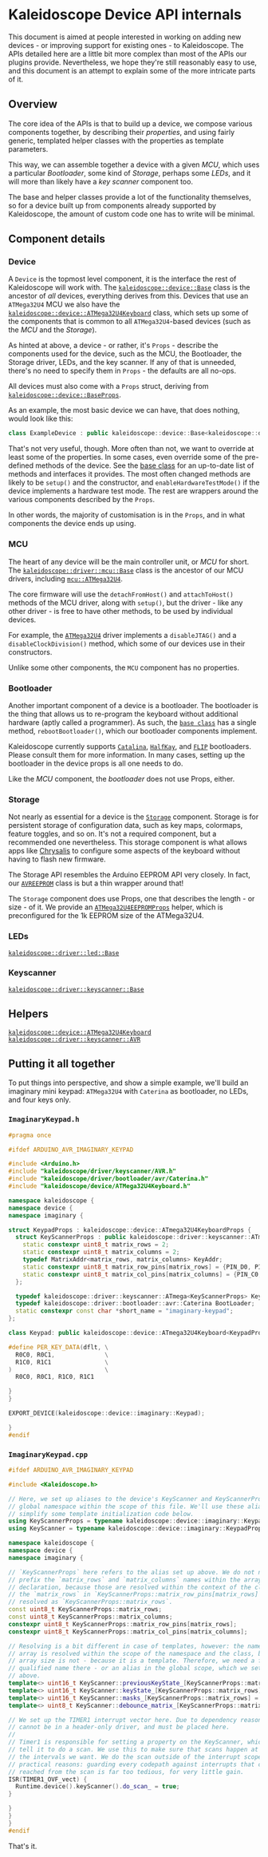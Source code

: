 # Kaleidoscope Device API internals

This document is aimed at people interested in working on adding new devices -
or improving support for existing ones - to Kaleidoscope. The APIs detailed here
are a little bit more complex than most of the APIs our plugins provide.
Nevertheless, we hope they're still reasonably easy to use, and this document is
an attempt to explain some of the more intricate parts of it.

## Overview

The core idea of the APIs is that to build up a device, we compose various
components together, by describing their _properties_, and using fairly generic,
templated helper classes with the properties as template parameters.

This way, we can assemble together a device with a given _MCU_, which uses a
particular _Bootloader_, some kind of _Storage_, perhaps some _LEDs_, and it
will more than likely have a _key scanner_ component too.

The base and helper classes provide a lot of the functionality themselves, so
for a device built up from components already supported by Kaleidoscope, the
amount of custom code one has to write will be minimal.

## Component details

### Device

A `Device` is the topmost level component, it is the interface the rest of
Kaleidoscope will work with. The [`kaleidoscope::device::Base`][k:d:Base] class
is the ancestor of _all_ devices, everything derives from this. Devices that use
an `ATMega32U4` MCU we also have the
[`kaleidoscope::device::ATMega32U4Keyboard`][k:d:a32u4] class, which sets up
some of the components that is common to all `ATMega32U4`-based devices (such as
the _MCU_ and the _Storage_).

 [k:d:Base]:../src/kaleidoscope/device/Base.h
 [k:d:a32u4]: ../src/kaleidoscope/device/ATMega32U4.h

As hinted at above, a device - or rather, it's `Props` - describe the components
used for the device, such as the MCU, the Bootloader, the Storage driver, LEDs,
and the key scanner. If any of that is unneeded, there's no need to specify them
in `Props` - the defaults are all no-ops.

All devices must also come with a `Props` struct, deriving from [`kaleidoscope::device::BaseProps`][k:d:BaseProps].

 [k:d:BaseProps]: ../src/kaleidoscope/device/Base.h

As an example, the most basic device we can have, that does nothing, would look
like this:

```c++
class ExampleDevice : public kaleidoscope::device::Base<kaleidoscope::device::BaseProps> {};
```

That's not very useful, though. More often than not, we want to override at
least some of the properties. In some cases, even override some of the
pre-defined methods of the device. See the [base class][k:d:Base] for an
up-to-date list of methods and interfaces it provides. The most often changed
methods are likely to be `setup()` and the constructor, and
`enableHardwareTestMode()` if the device implements a hardware test mode. The
rest are wrappers around the various components described by the `Props`.

In other words, the majority of customisation is in the `Props`, and in what
components the device ends up using.

### MCU

The heart of any device will be the main controller unit, or _MCU_ for short.
The [`kaleidoscope::driver::mcu::Base`][k:d:m:Base] class is the ancestor of our
MCU drivers, including [`mcu::ATMega32U4`][k:d:m:a32u4].

 [k:d:m:Base]: ../src/kaleidoscope/driver/mcu/Base.h
 [k:d:m:a32u4]: ../src/kaleidoscope/driver/mcu/ATMega32U4.h

The core firmware will use the `detachFromHost()` and `attachToHost()` methods
of the MCU driver, along with `setup()`, but the driver - like any other
driver - is free to have other methods, to be used by individual devices.

For example, the [`ATMega32U4`][k:d:m:a32u4] driver implements a `disableJTAG()`
and a `disableClockDivision()` method, which some of our devices use in their
constructors.

Unlike some other components, the `MCU` component has no properties.

### Bootloader

Another important component of a device is a bootloader. The bootloader is the
thing that allows us to re-program the keyboard without additional hardware
(aptly called a programmer). As such, the [`base class`][k:d:b:Base] has a
single method, `rebootBootloader()`, which our bootloader components implement.

 [k:d:b:Base]: ../src/kaleidoscope/bootloader/Base.h

Kaleidoscope currently supports [`Catalina`][k:d:b:Catalina],
[`HalfKay`][k:d:b:HalfKay], and [`FLIP`][k:d:b:FLIP] bootloaders. Please consult
them for more information. In many cases, setting up the bootloader in the
device props is all one needs to do.

 [k:d:b:Catalina]: ../src/kaleidoscope/driver/bootloader/avr/Catalina.h
 [k:d:b:HalfKay]: ../src/kaleidoscope/driver/bootloader/avr/HalfKay.h
 [k:d:b:FLIP]: ../src/kaleidoscope/driver/bootloader/avr/FLIP.h

Like the _MCU_ component, the _bootloader_ does not use Props, either.

### Storage

Not nearly as essential for a device is the [`Storage`][k:d:s:Base] component.
Storage is for persistent storage of configuration data, such as key maps,
colormaps, feature toggles, and so on. It's not a required component, but a
recommended one nevertheless. This storage component is what allows apps like
[Chrysalis][chrysalis] to configure some aspects of the keyboard without having
to flash new firmware.

The Storage API resembles the Arduino EEPROM API very closely. In fact, our
[`AVREEPROM`][k:d:s:AVREEPROM] class is but a thin wrapper around that!

 [k:d:s:Base]: ../src/kaleidoscope/driver/storage/Base.h
 [chrysalis]: https://github.com/keyboardio/Chrysalis
 [k:d:s:AVREEPROM]: ../src/kaleidoscope/driver/storage/AVREEPROM.h

The `Storage` component does use Props, one that describes the length - or
size - of it. We provide an [`ATMega32U4EEPROMProps`][k:d:s:a32u4props] helper,
which is preconfigured for the 1k EEPROM size of the ATMega32U4.

 [k:d:s:a32u4props]: ../src/kaleidoscope/driver/storage/ATMega32U4EEPROMProps.h

### LEDs

[`kaleidoscope::driver::led::Base`][k:d:l:Base]

 [k:d:l:Base]: ../src/kaleidoscope/driver/led/Base.h

### Keyscanner

[`kaleidoscope::driver::keyscanner::Base`][k:d:ks:Base]

 [k:d:ks:Base]: ../src/kaleidoscope/driver/keyscanner/Base.h

## Helpers

[`kaleidoscope::device::ATMega32U4Keyboard`][k:d:a32u4k]
[`kaleidoscope::driver::keyscanner::AVR`][k:d:ks:avr]

 [k:d:a32u4k]: ../src/kaleidoscope/device/ATMega32U4Keyboard.h
 [k:d:ks:avr]: ../src/kaleidoscope/driver/keyscanner/AVR.h

## Putting it all together

To put things into perspective, and show a simple example, we'll build an
imaginary mini keypad: `ATMega32U4` with `Caterina` as bootloader, no LEDs, and
four keys only.

### `ImaginaryKeypad.h`

```c++
#pragma once

#ifdef ARDUINO_AVR_IMAGINARY_KEYPAD

#include <Arduino.h>
#include "kaleidoscope/driver/keyscanner/AVR.h"
#include "kaleidoscope/driver/bootloader/avr/Caterina.h"
#include "kaleidoscope/device/ATMega32U4Keyboard.h"

namespace kaleidoscope {
namespace device {
namespace imaginary {

struct KeypadProps : kaleidoscope::device::ATmega32U4KeyboardProps {
  struct KeyScannerProps : public kaleidoscope::driver::keyscanner::ATmegaProps {
    static constexpr uint8_t matrix_rows = 2;
    static constexpr uint8_t matrix_columns = 2;
    typedef MatrixAddr<matrix_rows, matrix_columns> KeyAddr;
    static constexpr uint8_t matrix_row_pins[matrix_rows] = {PIN_D0, PIN_D1};
    static constexpr uint8_t matrix_col_pins[matrix_columns] = {PIN_C0, PIN_C1};
  };

  typedef kaleidoscope::driver::keyscanner::ATmega<KeyScannerProps> KeyScanner;
  typedef kaleidoscope::driver::bootloader::avr::Caterina BootLoader;
  static constexpr const char *short_name = "imaginary-keypad";
};

class Keypad: public kaleidoscope::device::ATmega32U4Keyboard<KeypadProps> {};

#define PER_KEY_DATA(dflt, \
  R0C0, R0C1,              \
  R1C0, R1C1               \
)                          \
  R0C0, R0C1, R1C0, R1C1

}
}

EXPORT_DEVICE(kaleidoscope::device::imaginary::Keypad);

}
#endif
```

### `ImaginaryKeypad.cpp`

```c++
#ifdef ARDUINO_AVR_IMAGINARY_KEYPAD

#include <Kaleidoscope.h>

// Here, we set up aliases to the device's KeyScanner and KeyScannerProps in the
// global namespace within the scope of this file. We'll use these aliases to
// simplify some template initialization code below.
using KeyScannerProps = typename kaleidoscope::device::imaginary::KeypadProps::KeyScannerProps;
using KeyScanner = typename kaleidoscope::device::imaginary::KeypadProps::KeyScanner;

namespace kaleidoscope {
namespace device {
namespace imaginary {

// `KeyScannerProps` here refers to the alias set up above. We do not need to
// prefix the `matrix_rows` and `matrix_columns` names within the array
// declaration, because those are resolved within the context of the class, so
// the `matrix_rows` in `KeyScannerProps::matrix_row_pins[matrix_rows]` gets
// resolved as `KeyScannerProps::matrix_rows`.
const uint8_t KeyScannerProps::matrix_rows;
const uint8_t KeyScannerProps::matrix_columns;
constexpr uint8_t KeyScannerProps::matrix_row_pins[matrix_rows];
constexpr uint8_t KeyScannerProps::matrix_col_pins[matrix_columns];

// Resolving is a bit different in case of templates, however: the name of the
// array is resolved within the scope of the namespace and the class, but the
// array size is not - because it is a template. Therefore, we need a fully
// qualified name there - or an alias in the global scope, which we set up just
// above.
template<> uint16_t KeyScanner::previousKeyState_[KeyScannerProps::matrix_rows] = {};
template<> uint16_t KeyScanner::keyState_[KeyScannerProps::matrix_rows] = {};
template<> uint16_t KeyScanner::masks_[KeyScannerProps::matrix_rows] = {};
template<> uint8_t KeyScanner::debounce_matrix_[KeyScannerProps::matrix_rows][KeyScannerProps::matrix_columns] = {};

// We set up the TIMER1 interrupt vector here. Due to dependency reasons, this
// cannot be in a header-only driver, and must be placed here.
//
// Timer1 is responsible for setting a property on the KeyScanner, which will
// tell it to do a scan. We use this to make sure that scans happen at roughly
// the intervals we want. We do the scan outside of the interrupt scope for
// practical reasons: guarding every codepath against interrupts that can be
// reached from the scan is far too tedious, for very little gain.
ISR(TIMER1_OVF_vect) {
  Runtime.device().keyScanner().do_scan_ = true;
}

}
}
}
#endif
```

That's it.
